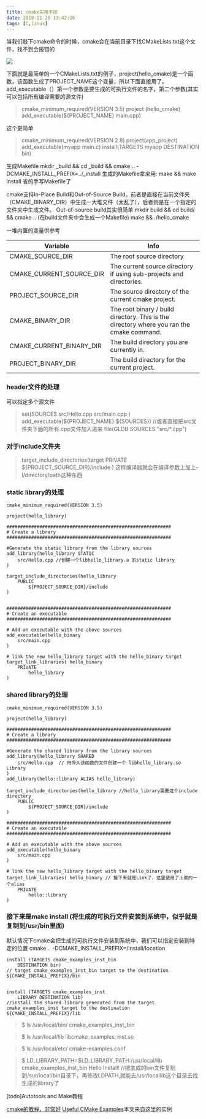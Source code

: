 ```yaml
---
title: cmake实用手册
date: 2018-11-26 13:42:16
tags: [C,linux]
---
```



当我们敲下cmake命令的时候，cmake会在当前目录下找CMakeLists.txt这个文件，找不到会报错的

![](https://www.haldir66.ga/static/imgs/fresh-sparkle-dew-drops-on-red-flower-wallpaper-53861cf580909.jpg)
<!--more-->

下面就是最简单的一个CMakeLists.txt的例子，project(hello_cmake)是一个函数，该函数生成了PROJECT_NAME这个变量，所以下面直接用了。add_executable（）第一个参数是要生成的可执行文件的名字，第二个参数(其实可以包括所有编译需要的源文件)

> cmake_minimum_required(VERSION 3.5)
project (hello_cmake)
add_executable(${PROJECT_NAME} main.cpp)

这个更简单
> cmake_minimum_required(VERSION 2.8)
project(app_project)
add_executable(myapp main.c)
install(TARGETS myapp DESTINATION bin)

生成Makefile
mkdir _build && cd _build && cmake .. -DCMAKE_INSTALL_PREFIX=../_install
生成的Makefile拿来用:
make && make install
省的手写Makefile了

cmake支持In-Place Build和Out-of-Source Build。前者是直接在当前文件夹（CMAKE_BINARY_DIR）中生成一大堆文件（太乱了），后者则是在一个指定的文件夹中生成文件。
Out-of-source build其实很简单
mkdir build && cd build/ && cmake .. (在build文件夹中会生成一个Makefile)
make && ./hello_cmake 


一堆内置的变量供参考

| Variable | Info |
| ------ | ------ |
| CMAKE_SOURCE_DIR | The root source directory |
| CMAKE_CURRENT_SOURCE_DIR | The current source directory if using sub-projects and directories. |
| PROJECT_SOURCE_DIR |The source directory of the current cmake project. |
| CMAKE_BINARY_DIR | The root binary / build directory. This is the directory where you ran the cmake command. |
| CMAKE_CURRENT_BINARY_DIR | The build directory you are currently in. |
| PROJECT_BINARY_DIR | The build directory for the current project. |


### header文件的处理
可以指定多个源文件
> set(SOURCES
    src/Hello.cpp
    src/main.cpp
)
add_executable(${PROJECT_NAME} ${SOURCES})
//或者直接把src文件夹下面的所有.cpp文件加入进来
file(GLOB SOURCES "src/*.cpp")


### 对于include文件夹
> target_include_directories(target
    PRIVATE
        ${PROJECT_SOURCE_DIR}/include
)
这样编译器就会在编译参数上加上-I/directory/path这种东西


### static library的处理
```
cmake_minimum_required(VERSION 3.5)

project(hello_library)

############################################################
# Create a library
############################################################

#Generate the static library from the library sources
add_library(hello_library STATIC 
    src/Hello.cpp //创建一个libhello_library.a 的static library
)

target_include_directories(hello_library
    PUBLIC 
        ${PROJECT_SOURCE_DIR}/include
)


############################################################
# Create an executable
############################################################

# Add an executable with the above sources
add_executable(hello_binary 
    src/main.cpp
)

# link the new hello_library target with the hello_binary target
target_link_libraries( hello_binary
    PRIVATE 
        hello_library
)
```


### shared library的处理
```
cmake_minimum_required(VERSION 3.5)

project(hello_library)

############################################################
# Create a library
############################################################

#Generate the shared library from the library sources
add_library(hello_library SHARED 
    src/Hello.cpp  // 用传入该函数的文件创建一个 libhello_library.so Library
)
add_library(hello::library ALIAS hello_library)

target_include_directories(hello_library //hello_library需要这个include directory
    PUBLIC 
        ${PROJECT_SOURCE_DIR}/include  
)

############################################################
# Create an executable
############################################################

# Add an executable with the above sources
add_executable(hello_binary
    src/main.cpp
)

# link the new hello_library target with the hello_binary target
target_link_libraries( hello_binary // 接下来就是Link了，这里使用了上面的一个alias
    PRIVATE 
        hello::library
)
```

### 接下来是make install (将生成的可执行文件安装到系统中，似乎就是复制到/usr/bin里面)
默认情况下cmake会把生成的可执行文件安装到系统中，我们可以指定安装到特定的位置
cmake .. -DCMAKE_INSTALL_PREFIX=/install/location

```
install (TARGETS cmake_examples_inst_bin
    DESTINATION bin)
// target cmake_examples_inst_bin target to the destination ${CMAKE_INSTALL_PREFIX}/bin


install (TARGETS cmake_examples_inst
    LIBRARY DESTINATION lib) 
//install the shared library generated from the target cmake_examples_inst target to the destination ${CMAKE_INSTALL_PREFIX}/lib       
```

> $ ls /usr/local/bin/
cmake_examples_inst_bin

> $ ls /usr/local/lib
libcmake_examples_inst.so

> $ ls /usr/local/etc/
cmake-examples.conf

> $ LD_LIBRARY_PATH=$LD_LIBRARY_PATH:/usr/local/lib cmake_examples_inst_bin
Hello Install! //把生成的bin文件复制到/sur/local/bin目录下，再修改LDPATH,就能去/usr/locallib这个目录去找生成的library了


[todo]Autotools and Make教程

[cmake的教程，非常好](https://mirkokiefer.com/cmake-by-example-f95eb47d45b1)
[Useful CMake Examples](https://github.com/ttroy50/cmake-examples)本文来自这里的实例
